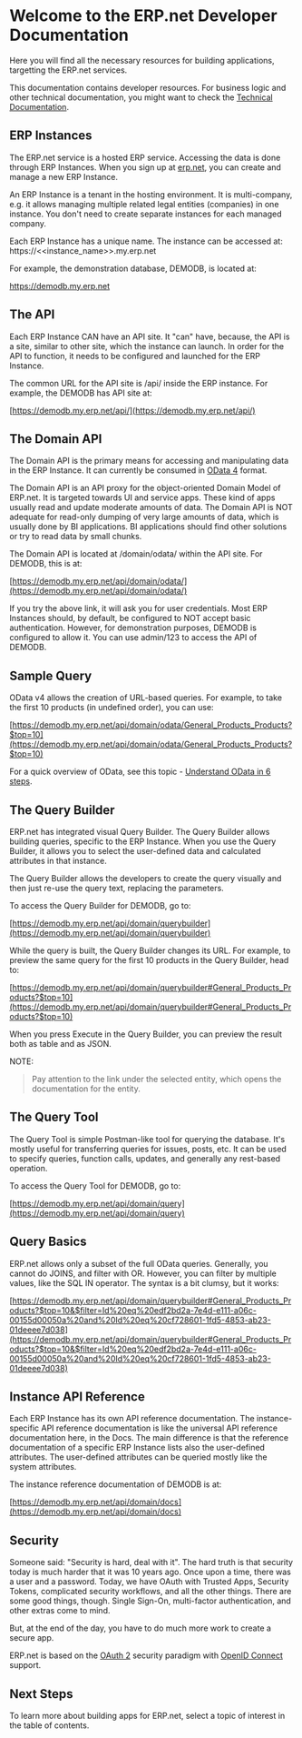 # Welcome to the ERP.net Developer Documentation

Here you will find all the necessary resources for building applications, targetting the ERP.net services.

This documentation contains developer resources. For business logic and other technical documentation, you might want to check the [Technical Documentation](https://docs.erp.net/tech).

## ERP Instances
The ERP.net service is a hosted ERP service.
Accessing the data is done through ERP Instances.
When you sign up at [erp.net](https://erp.net), you can create and manage a new ERP Instance. 

An ERP Instance is a tenant in the hosting environment.
It is multi-company, e.g. it allows managing multiple related legal entities (companies) in one instance.
You don't need to create separate instances for each managed company.

Each ERP Instance has a unique name. 
The instance can be accessed at:
https://<<instance_name>>.my.erp.net

For example, the demonstration database, DEMODB, is located at:

https://demodb.my.erp.net

## The API
Each ERP Instance CAN have an API site. 
It "can" have, because, the API is a site, similar to other site, which the instance can launch. 
In order for the API to function, it needs to be configured and launched for the ERP Instance.

The common URL for the API site is /api/ inside the ERP instance. For example, the DEMODB has API site at:

[https://demodb.my.erp.net/api/](https://demodb.my.erp.net/api/)

## The Domain API
The Domain API is the primary means for accessing and manipulating data in the ERP Instance. 
It can currently be consumed in [OData 4](https://www.odata.org/) format. 

The Domain API is an API proxy for the object-oriented Domain Model of ERP.net.
It is targeted towards UI and service apps. These kind of apps usually read and update moderate amounts of data.
The Domain API is NOT adequate for read-only dumping of very large amounts of data, which is usually done by BI applications.
BI applications should find other solutions or try to read data by small chunks.

The Domain API is located at /domain/odata/ within the API site. For DEMODB, this is at:

[https://demodb.my.erp.net/api/domain/odata/](https://demodb.my.erp.net/api/domain/odata/)

If you try the above link, it will ask you for user credentials. 
Most ERP Instances should, by default, be configured to NOT accept basic authentication.
However, for demonstration purposes, DEMODB is configured to allow it.
You can use admin/123 to access the API of DEMODB.

## Sample Query
OData v4 allows the creation of URL-based queries.
For example, to take the first 10 products (in undefined order), you can use:

[https://demodb.my.erp.net/api/domain/odata/General_Products_Products?$top=10](https://demodb.my.erp.net/api/domain/odata/General_Products_Products?$top=10)

For a quick overview of OData, see this topic - [Understand OData in 6 steps](https://www.odata.org/getting-started/understand-odata-in-6-steps/).

## The Query Builder
ERP.net has integrated visual Query Builder.
The Query Builder allows building queries, specific to the ERP Instance.
When you use the Query Builder, it allows you to select the user-defined data and calculated attributes in that instance.

The Query Builder allows the developers to create the query visually and then just re-use the query text, replacing the parameters.

To access the Query Builder for DEMODB, go to:

[https://demodb.my.erp.net/api/domain/querybuilder](https://demodb.my.erp.net/api/domain/querybuilder)

While the query is built, the Query Builder changes its URL. 
For example, to preview the same query for the first 10 products in the Query Builder, head to:

[https://demodb.my.erp.net/api/domain/querybuilder#General_Products_Products?$top=10](https://demodb.my.erp.net/api/domain/querybuilder#General_Products_Products?$top=10)

When you press Execute in the Query Builder, you can preview the result both as table and as JSON.

NOTE:

> Pay attention to the link under the selected entity, which opens the documentation for the entity. 

## The Query Tool
The Query Tool is simple Postman-like tool for querying the database.
It's mostly useful for transferring queries for issues, posts, etc.
It can be used to specify queries, function calls, updates, and generally any rest-based operation.

To access the Query Tool for DEMODB, go to:

[https://demodb.my.erp.net/api/domain/query](https://demodb.my.erp.net/api/domain/query)

## Query Basics
ERP.net allows only a subset of the full OData queries.
Generally, you cannot do JOINS, and filter with OR.
However, you can filter by multiple values, like the SQL IN operator.
The syntax is a bit clumsy, but it works:

[https://demodb.my.erp.net/api/domain/querybuilder#General_Products_Products?$top=10&$filter=Id%20eq%20edf2bd2a-7e4d-e111-a06c-00155d00050a%20and%20Id%20eq%20cf728601-1fd5-4853-ab23-01deeee7d038](https://demodb.my.erp.net/api/domain/querybuilder#General_Products_Products?$top=10&$filter=Id%20eq%20edf2bd2a-7e4d-e111-a06c-00155d00050a%20and%20Id%20eq%20cf728601-1fd5-4853-ab23-01deeee7d038)

## Instance API Reference
Each ERP Instance has its own API reference documentation.
The instance-specific API reference documentation is like the universal API reference documentation here, in the Docs. 
The main difference is that the reference documentation of a specific ERP Instance lists also the user-defined attributes.
The user-defined attributes can be queried mostly like the system attributes.

The instance reference documentation of DEMODB is at:

[https://demodb.my.erp.net/api/domain/docs](https://demodb.my.erp.net/api/domain/docs)

## Security
Someone said: "Security is hard, deal with it".
The hard truth is that security today is much harder that it was 10 years ago.
Once upon a time, there was a user and a password. 
Today, we have OAuth with Trusted Apps, Security Tokens, complicated security workflows, and all the other things.
There are some good things, though.
Single Sign-On, multi-factor authentication, and other extras come to mind.

But, at the end of the day, you have to do much more work to create a secure app.

ERP.net is based on the [OAuth 2](https://oauth.net/2/) security paradigm with [OpenID Connect](https://openid.net/connect/) support.

## Next Steps
To learn more about building apps for ERP.net, select a topic of interest in the table of contents.
